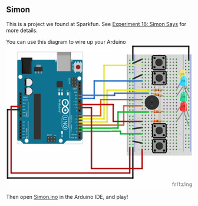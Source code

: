 ## Simon

This is a project we found at Sparkfun. See [Experiment 16: Simon Says](https://learn.sparkfun.com/tutorials/sik-experiment-guide-for-arduino---v32/experiment-16-simon-says) for more details.

You can use this diagram to wire up your Arduino
![Diagram](Arduino_circuit.png)

Then open [Simon.ino](Simon.ino) in the Arduino IDE, and play!
